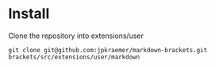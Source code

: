 # Install

Clone the repository into extensions/user

```git clone git@github.com:jpkraemer/markdown-brackets.git brackets/src/extensions/user/markdown```
